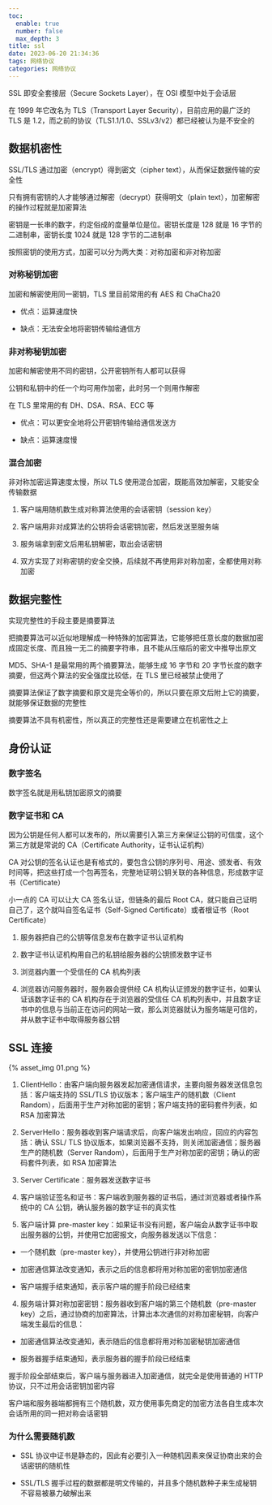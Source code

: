 ```yaml
---
toc:
  enable: true
  number: false
  max_depth: 3
title: ssl
date: 2023-06-20 21:34:36
tags: 网络协议
categories: 网络协议
---
```


SSL 即安全套接层（Secure Sockets Layer），在 OSI 模型中处于会话层

在 1999 年它改名为 TLS（Transport Layer Security），目前应用的最广泛的 TLS 是 1.2，而之前的协议（TLS1.1/1.0、SSLv3/v2）都已经被认为是不安全的

## 数据机密性

SSL/TLS 通过加密（encrypt）得到密文（cipher text），从而保证数据传输的安全性

只有拥有密钥的人才能够通过解密（decrypt）获得明文（plain text），加密解密的操作过程就是加密算法

密钥是一长串的数字，约定俗成的度量单位是位。密钥长度是 128 就是 16 字节的二进制串，密钥长度 1024 就是 128 字节的二进制串

按照密钥的使用方式，加密可以分为两大类：对称加密和非对称加密

### 对称秘钥加密

加密和解密使用同一密钥，TLS 里目前常用的有 AES 和 ChaCha20

- 优点：运算速度快

- 缺点：无法安全地将密钥传输给通信方

### 非对称秘钥加密

加密和解密使用不同的密钥，公开密钥所有人都可以获得

公钥和私钥中的任一个均可用作加密，此时另一个则用作解密

在 TLS 里常用的有 DH、DSA、RSA、ECC 等

- 优点：可以更安全地将公开密钥传输给通信发送方

- 缺点：运算速度慢

### 混合加密

非对称加密运算速度太慢，所以 TLS 使用混合加密，既能高效加解密，又能安全传输数据

1. 客户端用随机数生成对称算法使用的会话密钥（session key）

2. 客户端用非对成算法的公钥将会话密钥加密，然后发送至服务端

3. 服务端拿到密文后用私钥解密，取出会话密钥

4. 双方实现了对称密钥的安全交换，后续就不再使用非对称加密，全都使用对称加密

## 数据完整性

实现完整性的手段主要是摘要算法

把摘要算法可以近似地理解成一种特殊的加密算法，它能够把任意长度的数据加密成固定长度、而且独一无二的摘要字符串，且不能从压缩后的密文中推导出原文

MD5、SHA-1 是最常用的两个摘要算法，能够生成 16 字节和 20 字节长度的数字摘要，但这两个算法的安全强度比较低，在 TLS 里已经被禁止使用了

摘要算法保证了数字摘要和原文是完全等价的，所以只要在原文后附上它的摘要，就能够保证数据的完整性

摘要算法不具有机密性，所以真正的完整性还是需要建立在机密性之上

## 身份认证

### 数字签名

数字签名就是用私钥加密原文的摘要

### 数字证书和 CA

因为公钥是任何人都可以发布的，所以需要引入第三方来保证公钥的可信度，这个第三方就是常说的 CA（Certificate Authority，证书认证机构）

CA 对公钥的签名认证也是有格式的，要包含公钥的序列号、用途、颁发者、有效时间等，把这些打成一个包再签名，完整地证明公钥关联的各种信息，形成数字证书（Certificate）

小一点的 CA 可以让大 CA 签名认证，但链条的最后 Root CA，就只能自己证明自己了，这个就叫自签名证书（Self-Signed Certificate）或者根证书（Root Certificate）

1. 服务器把自己的公钥等信息发布在数字证书认证机构

2. 数字证书认证机构用自己的私钥给服务器的公钥颁发数字证书

3. 浏览器内置一个受信任的 CA 机构列表

4. 浏览器访问服务器时，服务器会提供经 CA 机构认证颁发的数字证书，如果认证该数字证书的 CA 机构存在于浏览器的受信任 CA 机构列表中，并且数字证书中的信息与当前正在访问的网站一致，那么浏览器就认为服务端是可信的，并从数字证书中取得服务器公钥

## SSL 连接

{% asset_img 01.png %}

1. ClientHello：由客户端向服务器发起加密通信请求，主要向服务器发送信息包括：客户端支持的 SSL/TLS 协议版本；客户端生产的随机数（Client Random），后面用于生产对称加密的密钥；客户端支持的密码套件列表，如 RSA 加密算法

2. ServerHello：服务器收到客户端请求后，向客户端发出响应，回应的内容包括：确认 SSL/ TLS 协议版本，如果浏览器不支持，则关闭加密通信；服务器生产的随机数（Server Random），后面用于生产对称加密的密钥；确认的密码套件列表，如 RSA 加密算法

3. Server Certificate：服务器发送数字证书

4. 客户端验证签名和证书：客户端收到服务器的证书后，通过浏览器或者操作系统中的 CA 公钥，确认服务器的数字证书的真实性

5. 客户端计算 pre-master key：如果证书没有问题，客户端会从数字证书中取出服务器的公钥，并使用它加密报文，向服务器发送以下信息：

- 一个随机数（pre-master key），并使用公钥进行非对称加密

- 加密通信算法改变通知，表示之后的信息都将用对称加密的密钥加密通信

- 客户端握手结束通知，表示客户端的握手阶段已经结束

4. 服务端计算对称加密密钥：服务器收到客户端的第三个随机数（pre-master key）之后，通过协商的加密算法，计算出本次通信的对称加密秘钥，向客户端发生最后的信息：

- 加密通信算法改变通知，表示随后的信息都将用对称加密秘钥加密通信

- 服务器握手结束通知，表示服务器的握手阶段已经结束

握手阶段全部结束后，客户端与服务器进入加密通信，就完全是使用普通的 HTTP 协议，只不过用会话密钥加密内容

客户端和服务器端都拥有三个随机数，双方使用事先商定的加密方法各自生成本次会话所用的同一把对称会话密钥

### 为什么需要随机数

- SSL 协议中证书是静态的，因此有必要引入一种随机因素来保证协商出来的会话密钥的随机性

- SSL/TLS 握手过程的数据都是明文传输的，并且多个随机数种子来生成秘钥不容易被暴力破解出来